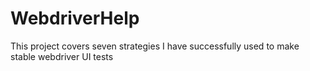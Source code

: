 # WebdriverHelp

This project covers seven strategies I have successfully used to make stable webdriver UI tests
